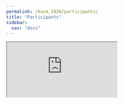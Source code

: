 ```yaml
---
permalink: /kasm_2020/participants/
title: "Participants"
sidebar:
  nav: "docs"
---
```


<!-- Under construction

| Name | Institution | Position | Science Team |
|------| ----------- | --- | ---|
| Jessica Lu | UC Berkeley | Faculty | KAPA Science |
| Matthew Freeman | UC Berkeley | Postdoc | KAPA Science | -->

<iframe src="https://docs.google.com/spreadsheets/d/e/2PACX-1vSL95UU-R1RaW13Oo6IBxVo9Quj62ZTN7F6433nvk_wQAVusP5n8LRNgDF2ZjrH4N5FBdac8UDU3xGb/pubhtml?gid=62198072&amp;single=true&amp;widget=true&amp;headers=false"></iframe>